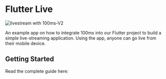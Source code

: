 # Flutter Live

![livestream with 100ms-V2](https://user-images.githubusercontent.com/53579386/198332974-6df8a8ac-b2dd-4778-81e0-8cd5ac56a14d.png)


An example app on how to integrate 100ms into our Flutter project to build a simple live-streaming application. Using the app, anyone can go live from their mobile device.

## Getting Started

Read the complete guide here: 
